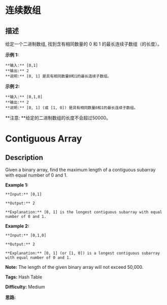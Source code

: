 # 连续数组

## 描述

给定一个二进制数组, 找到含有相同数量的 0 和 1 的最长连续子数组（的长度）。



**示例 1:**

    
    
    **输入:** [0,1]
    **输出:** 2
    **说明:** [0, 1] 是具有相同数量0和1的最长连续子数组。

**示例 2:**

    
    
    **输入:** [0,1,0]
    **输出:** 2
    **说明:** [0, 1] (或 [1, 0]) 是具有相同数量0和1的最长连续子数组。



**注意:  **给定的二进制数组的长度不会超过50000。



# Contiguous Array

## Description



Given a binary array, find the maximum length of a contiguous subarray with equal number of 0 and 1.

**Example 1:**  

    
    
    **Input:** [0,1]
    **Output:** 2
    **Explanation:** [0, 1] is the longest contiguous subarray with equal number of 0 and 1.
    

**Example 2:**  

    
    
    **Input:** [0,1,0]
    **Output:** 2
    **Explanation:** [0, 1] (or [1, 0]) is a longest contiguous subarray with equal number of 0 and 1.
    

**Note:** The length of the given binary array will not exceed 50,000.


**Tags:** Hash Table

**Difficulty:** Medium

**思路:**
